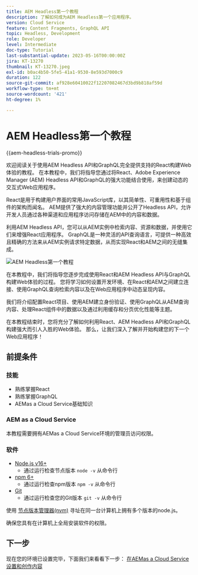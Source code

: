 ```yaml
---
title: AEM Headless第一个教程
description: 了解如何成为AEM Headless第一个应用程序。
version: Cloud Service
feature: Content Fragments, GraphQL API
topic: Headless, Development
role: Developer
level: Intermediate
doc-type: Tutorial
last-substantial-update: 2023-05-16T00:00:00Z
jira: KT-13270
thumbnail: KT-13270.jpeg
exl-id: b0ac4b50-5fe5-41a1-9530-8e593d7000c9
duration: 122
source-git-commit: af928e60410022f12207082467d3bd9b818af59d
workflow-type: tm+mt
source-wordcount: '421'
ht-degree: 1%

---
```


# AEM Headless第一个教程

{{aem-headless-trials-promo}}

欢迎阅读关于使用AEM Headless API和GraphQL完全提供支持的React构建Web体验的教程。 在本教程中，我们将指导您通过将React、Adobe Experience Manager (AEM) Headless API和GraphQL的强大功能结合使用，来创建动态的交互式Web应用程序。

React是用于构建用户界面的常用JavaScript库，以其简单性、可重用性和基于组件的架构而闻名。 AEM提供了强大的内容管理功能并公开了Headless API，允许开发人员通过各种渠道和应用程序访问存储在AEM中的内容和数据。

利用AEM Headless API，您可以从AEM实例中检索内容、资源和数据，并使用它们来增强React应用程序。 GraphQL是一种灵活的API查询语言，可提供一种高效且精确的方法来从AEM实例请求特定数据，从而实现React和AEM之间的无缝集成。

![AEM Headless第一个教程](./assets/overview/overview.png)

在本教程中，我们将指导您逐步完成使用React和AEM Headless API与GraphQL构建Web体验的过程。 您将学习如何设置开发环境、在React和AEM之间建立连接、使用GraphQL查询检索内容以及在Web应用程序中动态呈现内容。

我们将介绍配置React项目、使用AEM建立身份验证、使用GraphQL从AEM查询内容、处理React组件中的数据以及通过利用缓存和分页优化性能等主题。

在本教程结束时，您将充分了解如何利用React、AEM Headless API和GraphQL构建强大而引人入胜的Web体验。 那么，让我们深入了解并开始构建您的下一个Web应用程序！

## 前提条件

### 技能

+ 熟练掌握React
+ 熟练掌握GraphQL
+ AEMas a Cloud Service基础知识

### AEM as a Cloud Service

本教程需要拥有AEMas a Cloud Service环境的管理员访问权限。

### 软件

+ [Node.js v16+](https://nodejs.org/en/)
   + 通过运行检查节点版本 `node -v` 从命令行
+ [npm 6+](https://www.npmjs.com/)
   + 通过运行检查npm版本 `npm -v` 从命令行
+ [Git](https://git-scm.com/)
   + 通过运行检查您的Git版本 `git -v` 从命令行

使用 [节点版本管理器(nvm)](https://github.com/nvm-sh/nvm) 寻址在同一台计算机上拥有多个版本的node.js。

确保您具有在计算机上全局安装软件的权限。

## 下一步

现在您的环境已设置完毕，下面我们来看看下一步： [在AEMas a Cloud Service设置和创作内容](./1-content-modeling.md)
